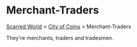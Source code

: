 # Merchant-Traders
[Scarred World](./scarred-world.md) > [City of Coins](./city-of-coins.md) > Merchant-Traders

They're merchants, traders and tradesmen.